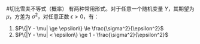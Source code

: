 #切比雪夫不等式（概率） 有两种常用形式。对于任意一个随机变量 $Y$，其期望为 $\mu$，方差为 $\sigma^2$，对任意正数 $\epsilon > 0$，有：
1.  $P\{|Y - \mu| \ge \epsilon\} \le \frac{\sigma^2}{\epsilon^2}$
2.  $P\{|Y - \mu| < \epsilon\} \ge 1 - \frac{\sigma^2}{\epsilon^2}$